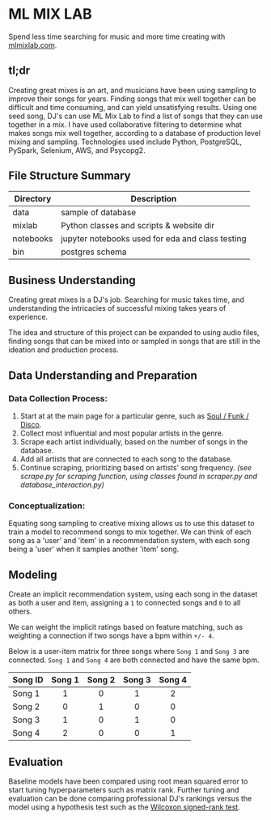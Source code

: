 # ML MIX LAB

Spend less time searching for music and more time creating with [mlmixlab.com](http://mlmixlab.com/).

## tl;dr
Creating great mixes is an art, and musicians have been using sampling to improve their songs for years. Finding songs that mix well together can be difficult and time consuming, and can yield unsatisfying results. Using one seed song, DJ's can use ML Mix Lab to find a list of songs that they can use together in a mix. I have used collaborative filtering to determine what makes songs mix well together, according to a database of production level mixing and sampling. Technologies used include Python, PostgreSQL, PySpark, Selenium, AWS, and Psycopg2.

## File Structure Summary
Directory | Description
------------ | -------------
data | sample of database
mixlab | Python classes and scripts & website dir
notebooks | jupyter notebooks used for eda and class testing
bin | postgres schema

## Business Understanding
Creating great mixes is a DJ's job. Searching for music takes time, and understanding the intricacies of successful mixing takes years of experience.

The idea and structure of this project can be expanded to using audio files, finding songs that can be mixed into or sampled in songs that are still in the ideation and production process.

## Data Understanding and Preparation
### Data Collection Process:
1. Start at at the main page for a particular genre, such as [Soul / Funk / Disco](https://www.whosampled.com/genre/Soul-Funk-Disco/).
2. Collect most influential and most popular artists in the genre. 
3. Scrape each artist individually, based on the number of songs in the database.
4. Add all artists that are connected to each song to the database. 
5. Continue scraping, prioritizing based on artists' song frequency.
*(see scrape.py for scraping function, using classes found in scraper.py and database_interaction.py)*

### Conceptualization:
Equating song sampling to creative mixing allows us to use this dataset to train a model to recommend songs to mix together. We can think of each song as a 'user' and 'item' in a recommendation system, with each song being a 'user' when it samples another 'item' song.


## Modeling

Create an implicit recommendation system, using each song in the dataset as both a user and item, assigning a `1` to connected songs and `0` to all others. 

We can weight the implicit ratings based on feature matching, such as weighting a connection if two songs have a bpm within `+/- 4`.

Below is a user-item matrix for three songs where `Song 1` and `Song 3` are connected. `Song 1` and `Song 4` are both connected and have the same bpm.

| Song ID     | Song 1  | Song 2  | Song 3  | Song 4  |
| ------------|:-------:|:-------:|:-------:|:-------:|
| Song 1      | 1       | 0       | 1       | 2       |
| Song 2      | 0       | 1       | 0       | 0       |
| Song 3      | 1       | 0       | 1       | 0       |
| Song 4      | 2       | 0       | 0       | 1       |

## Evaluation

Baseline models have been compared using root mean squared error to start tuning hyperparameters such as matrix rank. Further tuning and evaluation can be done comparing professional DJ's rankings versus the model using a hypothesis test such as the [Wilcoxon signed-rank test](https://en.wikipedia.org/wiki/Wilcoxon_signed-rank_test).






 



